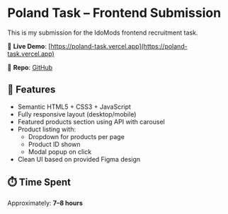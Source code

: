 # Poland Task – Frontend Submission

This is my submission for the IdoMods frontend recruitment task.

🔗 **Live Demo**: [https://poland-task.vercel.app](https://poland-task.vercel.app)

📂 **Repo**: [GitHub](https://github.com/arunsamy4444/Poland_task)

## 🔧 Features

- Semantic HTML5 + CSS3 + JavaScript
- Fully responsive layout (desktop/mobile)
- Featured products section using API with carousel
- Product listing with:
  - Dropdown for products per page
  - Product ID shown
  - Modal popup on click
- Clean UI based on provided Figma design

## ⏱️ Time Spent
Approximately: **7–8 hours**

